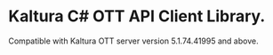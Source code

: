 # Kaltura C# OTT API Client Library.
Compatible with Kaltura OTT server version 5.1.74.41995 and above.
